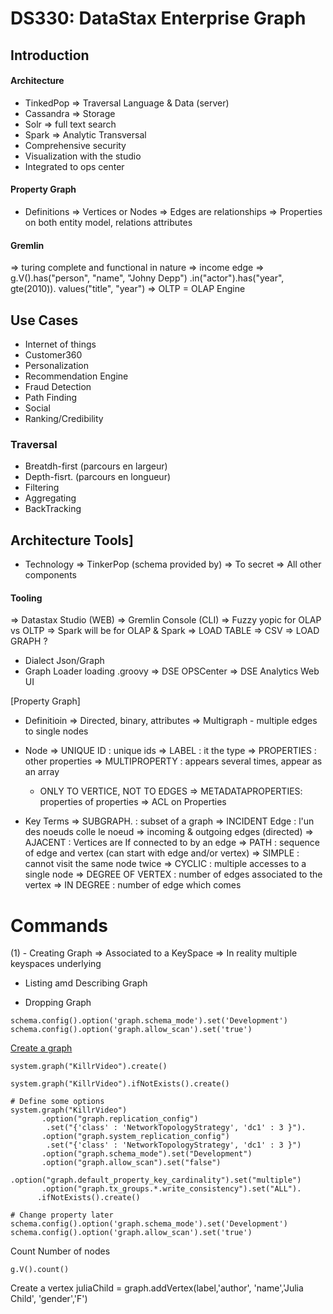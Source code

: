 #  DS330: DataStax Enterprise Graph

## Introduction

#### Architecture
- TinkedPop => Traversal Language & Data (server)
- Cassandra => Storage
- Solr 		=> full text search
- Spark 	=> Analytic Transversal
- Comprehensive security
- Visualization with the studio
- Integrated to ops center

#### Property Graph
- Definitions
 => Vertices or Nodes
 => Edges are relationships
 => Properties on both entity model, relations attributes

#### Gremlin
 => turing complete and functional in nature
 => income edge
 => g.V().has("person", "name", "Johny Depp")
 		 .in("actor").has("year", gte(2010)).
 		 values("title", "year")
 => OLTP = OLAP Engine

## Use Cases
 - Internet of things
 - Customer360
 - Personalization
 - Recommendation Engine
 - Fraud Detection
 - Path Finding
 - Social
 - Ranking/Credibility

### Traversal
  - Breatdh-first (parcours en largeur)
  - Depth-fisrt.  (parcours en longueur)
  - Filtering
  - Aggregating
  - BackTracking

## Architecture Tools]

- Technology
 => TinkerPop (schema provided by)
 => To secret
 => All other components

#### Tooling
 => Datastax Studio (WEB)
 => Gremlin Console (CLI)
 => Fuzzy yopic for OLAP vs OLTP
 => Spark will be for OLAP & Spark
 => LOAD TABLE => CSV
 => LOAD GRAPH ? 
  - Dialect Json/Graph
  - Graph Loader loading .groovy
 => DSE OPSCenter
 => DSE Analytics Web UI

[Property Graph]

- Definitioin
 => Directed, binary, attributes
 => Multigraph - multiple edges to single nodes

- Node
 => UNIQUE ID     : unique ids
 => LABEL         : it the type
 => PROPERTIES    : other properties
 => MULTIPROPERTY : appears several times, appear as an array
    * ONLY TO VERTICE, NOT TO EDGES
 => METADATAPROPERTIES: properties of properties
 => ACL on Properties

- Key Terms
 => SUBGRAPH. : subset of a graph
 => INCIDENT Edge : l'un des noeuds colle le noeud
 => incoming & outgoing edges (directed)
 => AJACENT : Vertices are If connected to by an edge
 => PATH : sequence of edge and vertex (can start with edge and/or vertex)
 => SIMPLE : cannot visit the same node twice
 => CYCLIC : multiple accesses to a single node
 => DEGREE OF VERTEX : number of edges associated to the vertex
 => IN DEGREE : number of edge which comes

# Commands

(1) - Creating Graph
 => Associated to a KeySpace
 => In reality multiple keyspaces underlying

- Listing amd Describing Graph

- Dropping Graph

```cql
schema.config().option('graph.schema_mode').set('Development')
schema.config().option('graph.allow_scan').set('true')
```

[Create a graph](https://docs.datastax.com/en/datastax_enterprise/5.0/datastax_enterprise/graph/reference/system/refOption.html)

```cql
system.graph("KillrVideo").create()

system.graph("KillrVideo").ifNotExists().create()

# Define some options
system.graph("KillrVideo")
       .option("graph.replication_config")
        .set("{'class' : 'NetworkTopologyStrategy', 'dc1' : 3 }").
       .option("graph.system_replication_config")
        .set("{'class' : 'NetworkTopologyStrategy', 'dc1' : 3 }")
       .option("graph.schema_mode").set("Development")
       .option("graph.allow_scan").set("false")
       .option("graph.default_property_key_cardinality").set("multiple")
       .option("graph.tx_groups.*.write_consistency").set("ALL").
      .ifNotExists().create()

# Change property later
schema.config().option('graph.schema_mode').set('Development')
schema.config().option('graph.allow_scan').set('true')    
```

Count Number of nodes
```cql
g.V().count()
```
Create a vertex
juliaChild = graph.addVertex(label,'author', 'name','Julia Child', 'gender','F')



 
